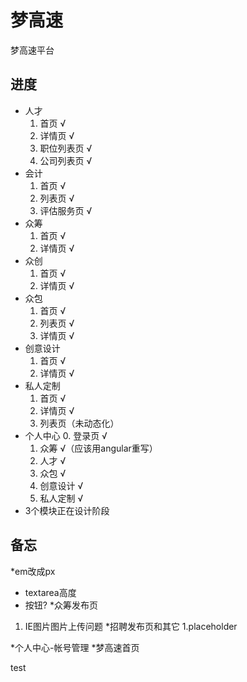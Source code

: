 # 梦高速
梦高速平台

## 进度
* 人才
  1. 首页 √
  2. 详情页 √
  3. 职位列表页 √
  4. 公司列表页 √
* 会计
  1. 首页 √
  2. 列表页 √
  3. 评估服务页 √
* 众筹
  1. 首页 √
  2. 详情页  √
* 众创
  1. 首页 √
  2. 详情页 √
* 众包
  1. 首页 √
  2. 列表页 √
  3. 详情页 √
* 创意设计
  1. 首页 √
  2. 详情页 √
* 私人定制
  1. 首页 √
  2. 详情页 √
  3. 列表页（未动态化）
* 个人中心
  0. 登录页 √
  1. 众筹 √（应该用angular重写）
  2. 人才 √
  3. 众包 √
  4. 创意设计 √
  5. 私人定制 √
* 3个模块正在设计阶段


## 备忘

*em改成px
* textarea高度
* 按钮?
*众筹发布页
1. IE图片图片上传问题
*招聘发布页和其它
1.placeholder

*个人中心-帐号管理
*梦高速首页

test